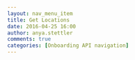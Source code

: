 ```yaml
---
layout: nav_menu_item
title: Get Locations
date: 2016-04-25 16:00
author: anya.stettler
comments: true
categories: [Onboarding API navigation]
---
```


